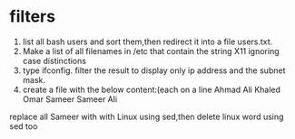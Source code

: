 # filters
1.   list all bash users and sort them,then redirect it into a file users.txt.
2. Make a list of all filenames in /etc that contain the string X11 ignoring case distinctions
3. type ifconfig. filter the result to display only ip address and
the subnet mask.
4. create a file with the below content:(each on a line
Ahmad
Ali
Khaled
Omar
Sameer
Sameer
Ali

replace all Sameer with with Linux using sed,then delete linux word using sed too
